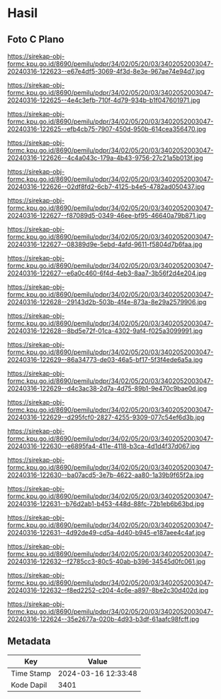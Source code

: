 # Hasil

## Foto C Plano

https://sirekap-obj-formc.kpu.go.id/8690/pemilu/pdpr/34/02/05/20/03/3402052003047-20240316-122623--e67e4df5-3069-4f3d-8e3e-967ae74e94d7.jpg

https://sirekap-obj-formc.kpu.go.id/8690/pemilu/pdpr/34/02/05/20/03/3402052003047-20240316-122625--4e4c3efb-710f-4d79-934b-b1f047601971.jpg

https://sirekap-obj-formc.kpu.go.id/8690/pemilu/pdpr/34/02/05/20/03/3402052003047-20240316-122625--efb4cb75-7907-450d-950b-614cea356470.jpg

https://sirekap-obj-formc.kpu.go.id/8690/pemilu/pdpr/34/02/05/20/03/3402052003047-20240316-122626--4c4a043c-179a-4b43-9756-27c21a5b013f.jpg

https://sirekap-obj-formc.kpu.go.id/8690/pemilu/pdpr/34/02/05/20/03/3402052003047-20240316-122626--02df8fd2-6cb7-4125-b4e5-4782ad050437.jpg

https://sirekap-obj-formc.kpu.go.id/8690/pemilu/pdpr/34/02/05/20/03/3402052003047-20240316-122627--f87089d5-0349-46ee-bf95-46640a79b871.jpg

https://sirekap-obj-formc.kpu.go.id/8690/pemilu/pdpr/34/02/05/20/03/3402052003047-20240316-122627--08389d9e-5ebd-4afd-9611-f5804d7b6faa.jpg

https://sirekap-obj-formc.kpu.go.id/8690/pemilu/pdpr/34/02/05/20/03/3402052003047-20240316-122627--e6a0c460-6f4d-4eb3-8aa7-3b56f2d4e204.jpg

https://sirekap-obj-formc.kpu.go.id/8690/pemilu/pdpr/34/02/05/20/03/3402052003047-20240316-122628--29143d2b-503b-4f4e-873a-8e29a2579906.jpg

https://sirekap-obj-formc.kpu.go.id/8690/pemilu/pdpr/34/02/05/20/03/3402052003047-20240316-122628--8bd5e72f-01ca-4302-9af4-f025a3099991.jpg

https://sirekap-obj-formc.kpu.go.id/8690/pemilu/pdpr/34/02/05/20/03/3402052003047-20240316-122629--86a34773-de03-46a5-bf17-5f3f4ede6a5a.jpg

https://sirekap-obj-formc.kpu.go.id/8690/pemilu/pdpr/34/02/05/20/03/3402052003047-20240316-122629--d4c3ac38-2d7a-4d75-89b1-9e470c9bae0d.jpg

https://sirekap-obj-formc.kpu.go.id/8690/pemilu/pdpr/34/02/05/20/03/3402052003047-20240316-122629--d295fcf0-2827-4255-9309-077c54ef6d3b.jpg

https://sirekap-obj-formc.kpu.go.id/8690/pemilu/pdpr/34/02/05/20/03/3402052003047-20240316-122630--e6895fa4-411e-4118-b3ca-4d1d4f37d067.jpg

https://sirekap-obj-formc.kpu.go.id/8690/pemilu/pdpr/34/02/05/20/03/3402052003047-20240316-122630--ba07acd5-3e7b-4622-aa80-1a39b9f65f2a.jpg

https://sirekap-obj-formc.kpu.go.id/8690/pemilu/pdpr/34/02/05/20/03/3402052003047-20240316-122631--b76d2ab1-b453-448d-88fc-72b1eb6b63bd.jpg

https://sirekap-obj-formc.kpu.go.id/8690/pemilu/pdpr/34/02/05/20/03/3402052003047-20240316-122631--4d92de49-cd5a-4d40-b945-e187aee4c4af.jpg

https://sirekap-obj-formc.kpu.go.id/8690/pemilu/pdpr/34/02/05/20/03/3402052003047-20240316-122632--f2785cc3-80c5-40ab-b396-34545d0fc061.jpg

https://sirekap-obj-formc.kpu.go.id/8690/pemilu/pdpr/34/02/05/20/03/3402052003047-20240316-122632--f8ed2252-c204-4c6e-a897-8be2c30d402d.jpg

https://sirekap-obj-formc.kpu.go.id/8690/pemilu/pdpr/34/02/05/20/03/3402052003047-20240316-122624--35e2677a-020b-4d93-b3df-61aafc98fcff.jpg


## Metadata

| Key        | Value               |
| ---------- | ------------------- |
| Time Stamp | 2024-03-16 12:33:48 |
| Kode Dapil | 3401                |



